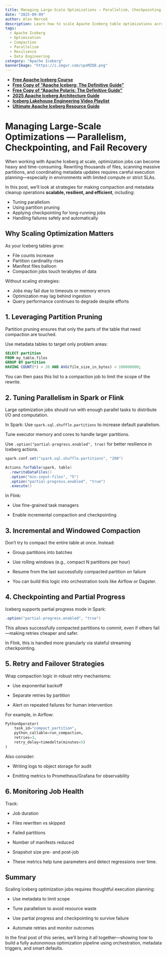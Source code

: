 ```yaml
---
title: Managing Large-Scale Optimizations — Parallelism, Checkpointing, and Fail Recovery
date: "2025-09-09"
author: Alex Merced
description: Learn how to scale Apache Iceberg table optimizations across large datasets using parallelism, checkpointing, and fail recovery to ensure reliability and performance.
tags:
  - Apache Iceberg
  - Optimization
  - Compaction
  - Parallelism
  - Resilience
  - Data Engineering
category: "Apache Iceberg"
bannerImage: "https://i.imgur.com/cpoMZQ8.png"
---
```


- **[Free Apache Iceberg Course](https://hello.dremio.com/webcast-an-apache-iceberg-lakehouse-crash-course-reg.html?utm_source=ev_external_blog&utm_medium=influencer&utm_campaign=optimization_blogs&utm_content=alexmerced&utm_term=external_blog)**  
- **[Free Copy of “Apache Iceberg: The Definitive Guide”](https://hello.dremio.com/wp-apache-iceberg-the-definitive-guide-reg.html?utm_source=ev_external_blog&utm_medium=influencer&utm_campaign=optimization_blogs&utm_content=alexmerced&utm_term=external_blog)**  
- **[Free Copy of “Apache Polaris: The Definitive Guide”](https://hello.dremio.com/wp-apache-polaris-guide-reg.html?utm_source=ev_external_blog&utm_medium=influencer&utm_campaign=optimization_blogs&utm_content=alexmerced&utm_term=external_blog)**  
- **[2025 Apache Iceberg Architecture Guide](https://medium.com/data-engineering-with-dremio/2025-guide-to-architecting-an-iceberg-lakehouse-9b19ed42c9de)**  
- **[Iceberg Lakehouse Engineering Video Playlist](https://youtube.com/playlist?list=PLsLAVBjQJO0p0Yq1fLkoHvt2lEJj5pcYe&si=WTSnqjXZv6Glkc3y)**  
- **[Ultimate Apache Iceberg Resource Guide](https://medium.com/data-engineering-with-dremio/ultimate-directory-of-apache-iceberg-resources-e3e02efac62e)** 

# Managing Large-Scale Optimizations — Parallelism, Checkpointing, and Fail Recovery

When working with Apache Iceberg at scale, optimization jobs can become heavy and time-consuming. Rewriting thousands of files, scanning massive partitions, and coordinating metadata updates requires careful execution planning—especially in environments with limited compute or strict SLAs.

In this post, we’ll look at strategies for making compaction and metadata cleanup operations **scalable, resilient, and efficient**, including:
- Tuning parallelism
- Using partition pruning
- Applying checkpointing for long-running jobs
- Handling failures safely and automatically

## Why Scaling Optimization Matters

As your Iceberg tables grow:
- File counts increase
- Partition cardinality rises
- Manifest files balloon
- Compaction jobs touch terabytes of data

Without scaling strategies:
- Jobs may fail due to timeouts or memory errors
- Optimization may lag behind ingestion
- Query performance continues to degrade despite efforts

## 1. Leveraging Partition Pruning

Partition pruning ensures that only the parts of the table that need compaction are touched.

Use metadata tables to target only problem areas:

```sql
SELECT partition
FROM my_table.files
GROUP BY partition
HAVING COUNT(*) > 20 AND AVG(file_size_in_bytes) < 100000000;
```

You can then pass this list to a compaction job to limit the scope of the rewrite.

## 2. Tuning Parallelism in Spark or Flink
Large optimization jobs should run with enough parallel tasks to distribute I/O and computation.

In Spark:
Use `spark.sql.shuffle.partitions` to increase default parallelism.

Tune executor memory and cores to handle larger partitions.

Use `.option("partial-progress.enabled", true)` for better resilience in Iceberg actions.

```scala
spark.conf.set("spark.sql.shuffle.partitions", "200")

Actions.forTable(spark, table)
  .rewriteDataFiles()
  .option("min-input-files", "5")
  .option("partial-progress.enabled", "true")
  .execute()
```

In Flink:
- Use fine-grained task managers

- Enable incremental compaction and checkpointing

## 3. Incremental and Windowed Compaction
Don’t try to compact the entire table at once. Instead:

- Group partitions into batches

- Use rolling windows (e.g., compact N partitions per hour)

- Resume from the last successfully compacted partition on failure

- You can build this logic into orchestration tools like Airflow or Dagster.

## 4. Checkpointing and Partial Progress
Iceberg supports partial progress mode in Spark:

```scala
.option("partial-progress.enabled", "true")
```
This allows successfully compacted partitions to commit, even if others fail—making retries cheaper and safer.

In Flink, this is handled more granularly via stateful streaming checkpointing.

## 5. Retry and Failover Strategies
Wrap compaction logic in robust retry mechanisms:

- Use exponential backoff

- Separate retries by partition

- Alert on repeated failures for human intervention

For example, in Airflow:

```python
PythonOperator(
    task_id="compact_partition",
    python_callable=run_compaction,
    retries=3,
    retry_delay=timedelta(minutes=5)
)
```
Also consider:

- Writing logs to object storage for audit

- Emitting metrics to Prometheus/Grafana for observability

## 6. Monitoring Job Health
Track:

- Job duration

- Files rewritten vs skipped

- Failed partitions

- Number of manifests reduced

- Snapshot size pre- and post-job

- These metrics help tune parameters and detect regressions over time.

## Summary
Scaling Iceberg optimization jobs requires thoughtful execution planning:

- Use metadata to limit scope

- Tune parallelism to avoid resource waste

- Use partial progress and checkpointing to survive failure

- Automate retries and monitor outcomes

In the final post of this series, we’ll bring it all together—showing how to build a fully autonomous optimization pipeline using orchestration, metadata triggers, and smart defaults.

